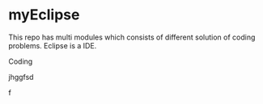 # myEclipse
This repo has multi modules which consists of different solution of coding problems.
Eclipse is a IDE.

Coding

jhggfsd

f
